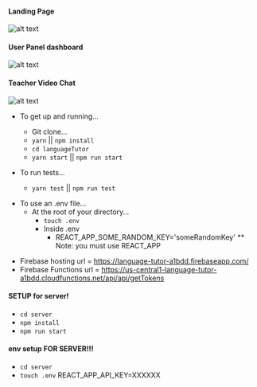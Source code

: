 #### Landing Page

![alt text](https://i.imgur.com/eglRDZU.jpg)

#### User Panel dashboard

![alt text](https://i.imgur.com/AoidOIY.png)

#### Teacher Video Chat

![alt text](https://i.imgur.com/CZr319q.png)

- To get up and running...

  - Git clone...
  - `yarn` || `npm install`
  - `cd languageTutor`
  - `yarn start` || `npm run start`

* To run tests...

  - `yarn test` || `npm run test`

- To use an .env file...
  - At the root of your directory...
    - `touch .env`
    - Inside .env
      - REACT_APP_SOME_RANDOM_KEY='someRandomKey'
        \*\* Note: you must use REACT_APP

* Firebase hosting url = https://language-tutor-a1bdd.firebaseapp.com/
* Firebase Functions url = https://us-central1-language-tutor-a1bdd.cloudfunctions.net/api/api/getTokens

#### SETUP for server!

- `cd server`
- `npm install`
- `npm run start`

#### env setup FOR SERVER!!!

- `cd server`
- `touch .env`
  REACT_APP_API_KEY=XXXXXX
